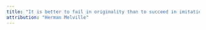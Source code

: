 ```yaml
---
title: "It is better to fail in originality than to succeed in imitation."
attribution: "Herman Melville"
---
```


